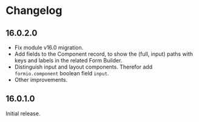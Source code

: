 # Changelog

## 16.0.2.0

- Fix module v16.0 migration.
- Add fields to the Component record, to show the (full, input) paths with keys and labels in the related Form Builder.
- Distinguish input and layout components. Therefor add `formio.component` boolean field `input`.
- Other improvements.

## 16.0.1.0

Initial release.
